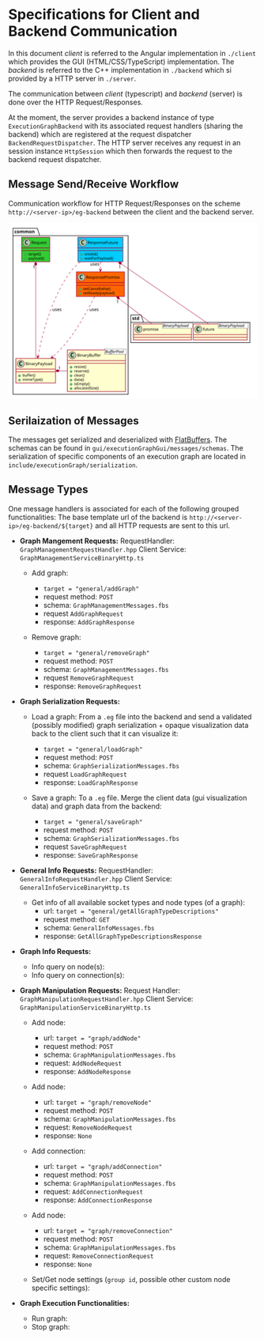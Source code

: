Specifications for Client and Backend Communication
===
In this document *client* is referred to the Angular implementation in `./client` which provides the GUI (HTML/CSS/TypeScript) implementation. The *backend*  is referred to the C++ implementation in `./backend` which si provided by a HTTP server in `./server`.

The communication between *client* (typescript) and *backend* (server) is done over the HTTP Request/Responses.

At the moment, the server provides a backend instance of type `ExecutionGraphBackend` with its associated request handlers (sharing the backend) which are registered at the request dispatcher `BackendRequestDispatcher`. 
The HTTP server receives any request in an session instance `HttpSession` which then forwards the request to the backend request dispatcher.

## Message Send/Receive Workflow
Communication workflow for HTTP Request/Responses on the scheme `http://<server-ip>/eg-backend` between the client and the backend server.

![Request-Reponse-Inheritance](request-response.svg "Request and response promise/future objects.")

## Serilaization of Messages
The messages get serialized and deserialized with [FlatBuffers](https://google.github.io/flatbuffers/).
The schemas can be found in `gui/executionGraphGui/messages/schemas`. The serialization of specific components of an execution graph are located in `include/executionGraph/serialization`.

## Message Types
One message handlers is associated for each of the following grouped functionalities:
The base template url of the backend is `http://<server-ip>/eg-backend/${target}` and all HTTP requests are sent to this url.

-   **Graph Mangement Requests:**
    RequestHandler: `GraphManagementRequestHandler.hpp`
    Client Service: `GraphManagementServiceBinaryHttp.ts`
    * Add graph:
        - `target = "general/addGraph"`
        - request method: `POST`
        - schema: `GraphManagementMessages.fbs`
        - request `AddGraphRequest`
        - response: `AddGraphResponse`

    * Remove graph:
        - `target = "general/removeGraph"`
        - request method: `POST`
        - schema: `GraphManagementMessages.fbs`
        - request `RemoveGraphRequest`
        - response: `RemoveGraphRequest`

-   **Graph Serialization Requests:**
     * Load a graph: 
    From a `.eg` file into the backend and send a validated (possibly modified) graph serialization + opaque visualization data back to the client such that it can visualize it:
        - `target = "general/loadGraph"`
        - request method: `POST`
        - schema: `GraphSerializationMessages.fbs`
        - request `LoadGraphRequest`
        - response: `LoadGraphResponse` 

    * Save a graph:
     To a `.eg` file. Merge the client data (gui visualization data) and graph data from the backend:
        - `target = "general/saveGraph"`
        - request method: `POST`
        - schema: `GraphSerializationMessages.fbs`
        - request `SaveGraphRequest`
        - response: `SaveGraphResponse`

-   **General Info Requests:**
    RequestHandler: `GeneralInfoRequestHandler.hpp`
    Client Service: `GeneralInfoServiceBinaryHttp.ts`
    * Get info of all available socket types and node types (of a graph):
        - url: `target = "general/getAllGraphTypeDescriptions"`
        - request method: `GET`
        - schema: `GeneralInfoMessages.fbs`
        - response: `GetAllGraphTypeDescriptionsResponse`

-   **Graph Info Requests:**
    * Info query on node(s):
    * Info query on connection(s):

-   **Graph Manipulation Requests:**
    Request Handler: `GraphManipulationRequestHandler.hpp`
    Client Service: `GraphManipulationServiceBinaryHttp.ts`
    * Add node:
        - url: `target = "graph/addNode"`
        - request method: `POST`
        - schema: `GraphManipulationMessages.fbs`
        - request: `AddNodeRequest`
        - response: `AddNodeResponse`
    * Add node:
        - url: `target = "graph/removeNode"`
        - request method: `POST`
        - schema: `GraphManipulationMessages.fbs`
        - request: `RemoveNodeRequest`
        - response: `None`
    * Add connection:
        - url: `target = "graph/addConnection"`
        - request method: `POST`
        - schema: `GraphManipulationMessages.fbs`
        - request: `AddConnectionRequest`
        - response: `AddConnectionResponse`
    * Add node:
        - url: `target = "graph/removeConnection"`
        - request method: `POST`
        - schema: `GraphManipulationMessages.fbs`
        - request: `RemoveConnectionRequest`
        - response: `None`

    * Set/Get node settings (`group id`, possible other custom node specific settings):

- **Graph Execution Functionalities:**
    * Run graph:
    * Stop graph:

```